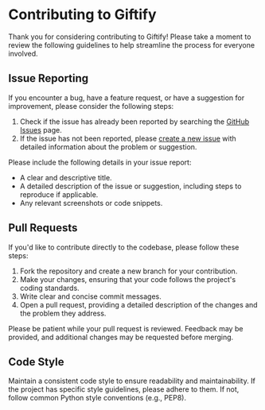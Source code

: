 # Contributing to Giftify

Thank you for considering contributing to Giftify! Please take a moment to review the following guidelines to help streamline the process for everyone involved.

## Issue Reporting

If you encounter a bug, have a feature request, or have a suggestion for improvement, please consider the following steps:

1. Check if the issue has already been reported by searching the [GitHub Issues](https://github.com/giftify-bot/giftify-bot/issues) page.
2. If the issue has not been reported, please [create a new issue](https://github.com/giftify-bot/giftify-bot/issues/new) with detailed information about the problem or suggestion.

Please include the following details in your issue report:

- A clear and descriptive title.
- A detailed description of the issue or suggestion, including steps to reproduce if applicable.
- Any relevant screenshots or code snippets.

## Pull Requests

If you'd like to contribute directly to the codebase, please follow these steps:

1. Fork the repository and create a new branch for your contribution.
2. Make your changes, ensuring that your code follows the project's coding standards.
3. Write clear and concise commit messages.
4. Open a pull request, providing a detailed description of the changes and the problem they address.

Please be patient while your pull request is reviewed. Feedback may be provided, and additional changes may be requested before merging.

## Code Style

Maintain a consistent code style to ensure readability and maintainability. If the project has specific style guidelines, please adhere to them. If not, follow common Python style conventions (e.g., PEP8).

